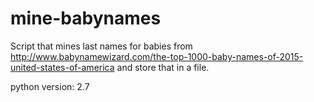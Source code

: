 # mine-babynames

Script that mines last names for babies from http://www.babynamewizard.com/the-top-1000-baby-names-of-2015-united-states-of-america and store that in a file.

python version: 2.7